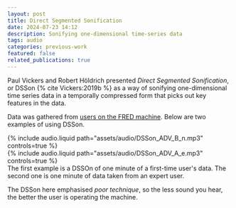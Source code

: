 ```yaml
---
layout: post
title: Direct Segmented Sonification
date: 2024-07-23 14:12
description: Sonifying one-dimensional time-series data
tags: audio
categories: previous-work
featured: false
related_publications: true
---
```


Paul Vickers and Robert Höldrich presented _Direct Segmented Sonification_, or DSSon {% cite Vickers:2019b %} as a way of sonifying one-dimensional time series data in a temporally compressed form that picks out key features in the data.

Data was gathered from [users on the FRED machine](https://paulvickers.github.io/SoniFRED/). Below are two examples of using DSSon.

<div class="row mt-3">
    <div class="col-sm mt-3 mt-md-0">
        {% include audio.liquid path="assets/audio/DSSon_ADV_B_n.mp3" controls=true %}
    </div>
    <div class="col-sm mt-3 mt-md-0">
        {% include audio.liquid path="assets/audio/DSSon_ADV_A_e.mp3" controls=true %}
    </div>
</div>
<div class="caption">
    The first example is a DSSOn of one minute of a first-time user's data. The second one is one minute of data taken from an expert user. 
</div>

The DSSon here emphasised _poor technique_, so the less sound you hear, the better the user is operating the machine.
